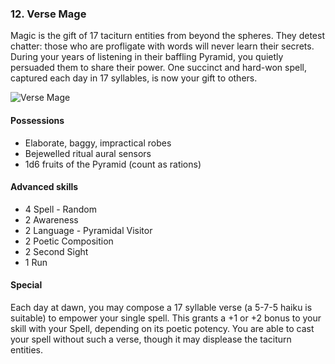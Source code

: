 ### 12. Verse Mage

Magic is the gift of 17 taciturn entities from beyond the spheres. They detest chatter: those who are profligate with words will never learn their secrets. During your years of listening in their baffling Pyramid, you quietly persuaded them to share their power. One succinct and hard-won spell, captured each day in 17 syllables, is now your gift to others.

<img class="float-right" title="Verse Mage" src="./images/verse_mage.png">

#### Possessions

* Elaborate, baggy, impractical robes
* Bejewelled ritual aural sensors
* 1d6 fruits of the Pyramid (count as rations)

#### Advanced skills

* 4 Spell - Random
* 2 Awareness
* 2 Language - Pyramidal Visitor
* 2 Poetic Composition
* 2 Second Sight
* 1 Run

#### Special

Each day at dawn, you may compose a 17 syllable verse (a 5-7-5 haiku is suitable) to empower your single spell. This grants a +1 or +2 bonus to your skill with your Spell, depending on its poetic potency. You are able to cast your spell without such a verse, though it may displease the taciturn entities.
